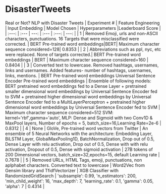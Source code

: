 # DisasterTweets
Real or Not? NLP with Disaster Tweets
| Experiment # | Feature Engineering | Input Embedding | Model Chosen | Hyperparameters |Leaderboard Score |
| :---:         |     :---      |          ---: | :---         |     :---:      |          ---: |
| 1   | Removed Emoji, urls and non-ASCII characters, punctuations. 16 Targets that were misclassified were corrected. | BERT Pre-trained word embeddings|BERT| Maximum character sequence considered=128|  0.8353  |
| 2     | Abbreviations such as ppl, nyc, etc were replaced. None of targets corrected.| BERT Pre-trained word embeddings  | BERT  | Maximum character sequence considered=160 |  0.8404 |
| 3   | Converted text to lowercase. Removed hashtags, usernames, links and usernames. Added features- number of hashtags, usernames, links, mentions. | BERT Pre-trained word embeddings Universal Sentence Encoder Pre-trained word embeddings | Ensemble of following models: BERT pretrained word embeddings fed to a Dense Layer + pretrained smaller dimensional word embeddings by Universal Sentence Encoder fed to SVM + pretrained higher dimensional word embeddings by  Universal Sentence Encoder fed to a MultiLayerPerceptron + pretrained higher dimensional word embeddings by  Universal Sentence Encoder fed to SVM | Maximum character sequence considered=512 SVM: kernel='rbf',gamma='auto', MLP: Dense and Sigmoid with two Conv1D & MaxPool layers, Number of epochs = 5, batch_size=16,Learning Rate=2e-6 | 0.8312 |
| 4     | None | GloVe, Pre-trained word vectors from Twitter | An ensemble of 5 Neural Networks with the architecture: Embedding Layer, BiLSTM Layer, GlobalMaxPooling1D, BatchNormalization, Drop out of 0.5, Dense Layer with relu activation, Drop out of 0.5, Dense with with relu activation, Dropout of 0.5, Dense with sigmoid activation  | 27B tokens of 200 Dimensional vectors, batch_size=32,epochs=15, default Learning rate |  0.7678  |
| 5   | Removed URLs, HTML Tags, emoji, punctuations, non aplphabet characters. Converted text to lowercase | Word2Vec from Gensim library and TfidfVectorizer | XGB Classifier with RandomizedGridSearch | 'subsample': 0.99, 'n_estimators': 200, 'min_child_weight': 16, 'max_depth': 7, 'learning_rate': 0.1, 'gamma': 0.05, 'alpha': 7 | 0.4314 |
